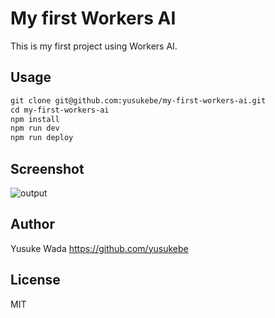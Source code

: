 # My first Workers AI

This is my first project using Workers AI.

## Usage

```txt
git clone git@github.com:yusukebe/my-first-workers-ai.git
cd my-first-workers-ai
npm install 
npm run dev
npm run deploy
```

## Screenshot

![output](https://github.com/yusukebe/my-first-workers-ai/assets/10682/84ccb024-c5e7-44c1-a743-c0a88ea22895)

## Author

Yusuke Wada <https://github.com/yusukebe>

## License

MIT
